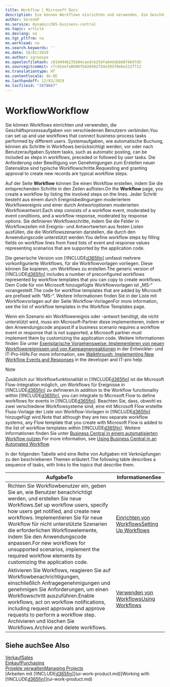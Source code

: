 ```yaml
---
title: Workflow | Microsoft Docs
description: Sie können Workflows einrichten und verwenden, die Geschäftsprozessaufgaben von verschiedenen Benutzern verbinden. Systemaufgaben, wie automatische Buchung, können als Schritte in Workflows berücksichtigt werden, vor oder nach Benutzeraufgaben. Die Anforderung oder Bewilligung von Genehmigungen zum Erstellen neuer Datensätze sind typische Workflowschritte.
author: SorenGP
ms.service: dynamics365-business-central
ms.topic: article
ms.devlang: na
ms.tgt_pltfrm: na
ms.workload: na
ms.search.keywords: ''
ms.date: 10/01/2019
ms.author: sgroespe
ms.openlocfilehash: c010494b235b04caedcb256fa64dabb08f4b97d5
ms.sourcegitcommit: cfc92eefa8b06fb426482f54e393f0e6e222f712
ms.translationtype: HT
ms.contentlocale: de-DE
ms.lasthandoff: 12/03/2019
ms.locfileid: "2878667"
---
```

# <a name="workflow"></a><span data-ttu-id="ad515-105">Workflow</span><span class="sxs-lookup"><span data-stu-id="ad515-105">Workflow</span></span>
<span data-ttu-id="ad515-106">Sie können Workflows einrichten und verwenden, die Geschäftsprozessaufgaben von verschiedenen Benutzern verbinden.</span><span class="sxs-lookup"><span data-stu-id="ad515-106">You can set up and use workflows that connect business-process tasks performed by different users.</span></span> <span data-ttu-id="ad515-107">Systemaufgaben, wie automatische Buchung, können als Schritte in Workflows berücksichtigt werden, vor oder nach Benutzeraufgaben.</span><span class="sxs-lookup"><span data-stu-id="ad515-107">System tasks, such as automatic posting, can be included as steps in workflows, preceded or followed by user tasks.</span></span> <span data-ttu-id="ad515-108">Die Anforderung oder Bewilligung von Genehmigungen zum Erstellen neuer Datensätze sind typische Workflowschritte.</span><span class="sxs-lookup"><span data-stu-id="ad515-108">Requesting and granting approval to create new records are typical workflow steps.</span></span>  

 <span data-ttu-id="ad515-109">Auf der Seite **Workflow** können Sie einen Workflow erstellen, indem Sie die entsprechenden Schritte in den Zeilen auflisten.</span><span class="sxs-lookup"><span data-stu-id="ad515-109">On the **Workflow** page, you create a workflow by listing the involved steps on the lines.</span></span> <span data-ttu-id="ad515-110">Jeder Schritt besteht aus einem durch Ereignisbedingungen moderiertem Workflowereignis und einer durch Antwortoptionen moderierten Workflowantwort.</span><span class="sxs-lookup"><span data-stu-id="ad515-110">Each step consists of a workflow event, moderated by event conditions, and a workflow response, moderated by response options.</span></span> <span data-ttu-id="ad515-111">Sie definieren Workflowschritte, indem Sie die Felder in Workflowzeilen mit Ereignis- und Antwortwerten aus festen Listen ausfüllen, die die Workflowszenarien darstellen, die durch den Anwendungscode unterstützt werden.</span><span class="sxs-lookup"><span data-stu-id="ad515-111">You define workflow steps by filling fields on workflow lines from fixed lists of event and response values representing scenarios that are supported by the application code.</span></span>  

 <span data-ttu-id="ad515-112">Die generische Version von [!INCLUDE[d365fin](includes/d365fin_md.md)] umfasst mehrere vorkonfigurierte Workflows, für die Workflowvorlagen vorliegen. Diese können Sie kopieren, um Workflows zu erstellen.</span><span class="sxs-lookup"><span data-stu-id="ad515-112">The generic version of [!INCLUDE[d365fin](includes/d365fin_md.md)] includes a number of preconfigured workflows represented by workflow templates that you can copy to create workflows.</span></span> <span data-ttu-id="ad515-113">Dem Code für von Microsoft hinzugefügte Workflowvorlagen ist „MS-“ vorangestellt.</span><span class="sxs-lookup"><span data-stu-id="ad515-113">The code for workflow templates that are added by Microsoft are prefixed with “MS-“.</span></span> <span data-ttu-id="ad515-114">Weitere Informationen finden Sie in der Liste mit Workflowvorlagen auf der Seite Workflow-Vorlagen</span><span class="sxs-lookup"><span data-stu-id="ad515-114">For more information, see the list of workflow templates in the Workflow Templates page.</span></span>  

 <span data-ttu-id="ad515-115">Wenn ein Szenario ein Workflowereignis oder -antwort benötigt, die nicht unterstützt wird, muss ein Microsoft-Partner diese implementieren, indem er den Anwendungscode anpasst.</span><span class="sxs-lookup"><span data-stu-id="ad515-115">If a business scenario requires a workflow event or response that is not supported, a Microsoft partner must implement them by customizing the application code.</span></span> <span data-ttu-id="ad515-116">Weitere Informationen finden Sie unter [Exemplarische Vorgehensweise: Implementieren von neuen Workflowereignissen und von Kampagnenreaktionen](/dynamics-nav/Walkthrough--Implementing-New-Workflow-Events-and-Responses) in der Entwickler- und IT-Pro-Hilfe.</span><span class="sxs-lookup"><span data-stu-id="ad515-116">For more information, see [Walkthrough: Implementing New Workflow Events and Responses](/dynamics-nav/Walkthrough--Implementing-New-Workflow-Events-and-Responses) in the developer and IT-pro help.</span></span>

 > [!NOTE]
 > <span data-ttu-id="ad515-117">Zusätzlich zur Workflowfunktionalität in [!INCLUDE[d365fin](includes/d365fin_md.md)] ist die Microsoft Flow-Integration möglich, um Workflows für Ereignisse in [!INCLUDE[d365fin](includes/d365fin_md.md)] zu definieren.</span><span class="sxs-lookup"><span data-stu-id="ad515-117">In addition to the Workflow functionality within [!INCLUDE[d365fin](includes/d365fin_md.md)], you can integrate to Microsoft Flow to define workflows for events in [!INCLUDE[d365fin](includes/d365fin_md.md)].</span></span> <span data-ttu-id="ad515-118">Beachten Sie, dass, obwohl es zwei verschiedene Workflowsysteme sind, eine mit Microsoft Flow erstellte Fluss-Vorlage der Liste von Workflow-Vorlagen in [!INCLUDE[d365fin](includes/d365fin_md.md)] hinzugefügt wird.</span><span class="sxs-lookup"><span data-stu-id="ad515-118">Note that although they are two separate workflow systems, any Flow template that you create with Microsoft Flow is added to the list of workflow templates within [!INCLUDE[d365fin](includes/d365fin_md.md)].</span></span> <span data-ttu-id="ad515-119">Weitere Informationen finden Sie unter [Business Central in einem automatisierten Workflow nutzen](across-how-use-financials-data-source-flow.md).</span><span class="sxs-lookup"><span data-stu-id="ad515-119">For more information, see [Using Business Central in an Automated Workflow](across-how-use-financials-data-source-flow.md).</span></span>  

 <span data-ttu-id="ad515-120">In der folgenden Tabelle wird eine Reihe von Aufgaben mit Verknüpfungen zu den beschriebenen Themen erläutert.</span><span class="sxs-lookup"><span data-stu-id="ad515-120">The following table describes a sequence of tasks, with links to the topics that describe them.</span></span>  

|<span data-ttu-id="ad515-121">**Aufgabe**</span><span class="sxs-lookup"><span data-stu-id="ad515-121">**To**</span></span>|<span data-ttu-id="ad515-122">**Informationen**</span><span class="sxs-lookup"><span data-stu-id="ad515-122">**See**</span></span>|  
|------------|-------------|  
|<span data-ttu-id="ad515-123">Richten Sie Workflowbenutzer ein, geben Sie an, wie Benutzer benachrichtigt werden, und erstellen Sie neue Workflows.</span><span class="sxs-lookup"><span data-stu-id="ad515-123">Set up workflow users, specify how users get notified, and create new workflows.</span></span> <span data-ttu-id="ad515-124">Implementieren Sie für neue Workflow für nicht unterstützte Szenarien die erforderlichen Workflowelemente, indem Sie den Anwendungscode anpassen.</span><span class="sxs-lookup"><span data-stu-id="ad515-124">For new workflows for unsupported scenarios, implement the required workflow elements by customizing the application code.</span></span>|[<span data-ttu-id="ad515-125">Einrichten von Workflows</span><span class="sxs-lookup"><span data-stu-id="ad515-125">Setting Up Workflows</span></span>](across-set-up-workflows.md)|  
|<span data-ttu-id="ad515-126">Aktivieren Sie Workflows, reagieren Sie auf Workflowbenachrichtigungen, einschließlich Anfragegenehmigungen und genehmigen Sie Anforderungen, um einen Workflowschritt auszuführen.</span><span class="sxs-lookup"><span data-stu-id="ad515-126">Enable workflows, act on workflow notifications, including request approvals and approve requests to perform a workflow step.</span></span> <span data-ttu-id="ad515-127">Archivieren und löschen Sie Workflows.</span><span class="sxs-lookup"><span data-stu-id="ad515-127">Archive and delete workflows.</span></span>|[<span data-ttu-id="ad515-128">Verwenden von Workflows</span><span class="sxs-lookup"><span data-stu-id="ad515-128">Using Workflows</span></span>](across-use-workflows.md)|  

## <a name="see-also"></a><span data-ttu-id="ad515-129">Siehe auch</span><span class="sxs-lookup"><span data-stu-id="ad515-129">See Also</span></span>  
[<span data-ttu-id="ad515-130">Verkauf</span><span class="sxs-lookup"><span data-stu-id="ad515-130">Sales</span></span>](sales-manage-sales.md)  
[<span data-ttu-id="ad515-131">Einkauf</span><span class="sxs-lookup"><span data-stu-id="ad515-131">Purchasing</span></span>](purchasing-manage-purchasing.md)  
[<span data-ttu-id="ad515-132">Projekte verwalten</span><span class="sxs-lookup"><span data-stu-id="ad515-132">Managing Projects</span></span>](projects-manage-projects.md)  
<span data-ttu-id="ad515-133">[Arbeiten mit [!INCLUDE[d365fin](includes/d365fin_md.md)]](ui-work-product.md)</span><span class="sxs-lookup"><span data-stu-id="ad515-133">[Working with [!INCLUDE[d365fin](includes/d365fin_md.md)]](ui-work-product.md)</span></span>
